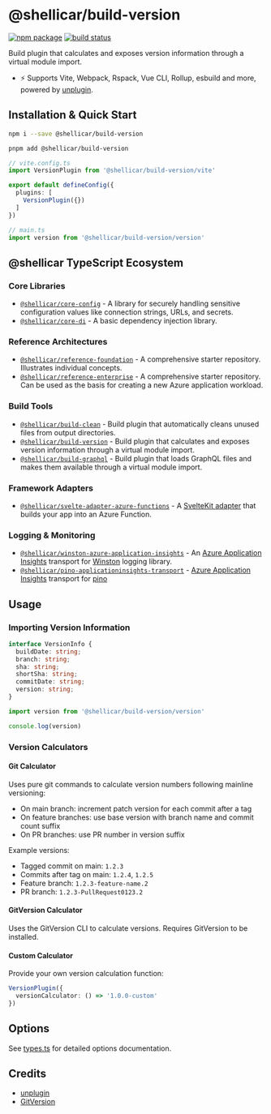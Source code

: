 # @shellicar/build-version

[![npm package](https://img.shields.io/npm/v/@shellicar/build-version.svg)](https://npmjs.com/package/@shellicar/build-version)
[![build status](https://github.com/shellicar/build-version/actions/workflows/node.js.yml/badge.svg)](https://github.com/shellicar/build-version/actions/workflows/node.js.yml)

Build plugin that calculates and exposes version information through a virtual module import.

- ⚡️ Supports Vite, Webpack, Rspack, Vue CLI, Rollup, esbuild and more, powered by [unplugin].

## Installation & Quick Start

```sh
npm i --save @shellicar/build-version
```

```sh
pnpm add @shellicar/build-version
```

```ts
// vite.config.ts
import VersionPlugin from '@shellicar/build-version/vite'

export default defineConfig({
  plugins: [
    VersionPlugin({})
  ]
})
```

```ts
// main.ts
import version from '@shellicar/build-version/version'
```

<!-- BEGIN_ECOSYSTEM -->

## @shellicar TypeScript Ecosystem

### Core Libraries

- [`@shellicar/core-config`](https://github.com/shellicar/core-config) - A library for securely handling sensitive configuration values like connection strings, URLs, and secrets.
- [`@shellicar/core-di`](https://github.com/shellicar/core-di) - A basic dependency injection library.

### Reference Architectures

- [`@shellicar/reference-foundation`](https://github.com/shellicar/reference-foundation) - A comprehensive starter repository. Illustrates individual concepts.
- [`@shellicar/reference-enterprise`](https://github.com/shellicar/reference-enterprise) - A comprehensive starter repository. Can be used as the basis for creating a new Azure application workload.

### Build Tools

- [`@shellicar/build-clean`](https://github.com/shellicar/build-clean) - Build plugin that automatically cleans unused files from output directories.
- [`@shellicar/build-version`](https://github.com/shellicar/build-version) - Build plugin that calculates and exposes version information through a virtual module import.
- [`@shellicar/build-graphql`](https://github.com/shellicar/build-graphql) - Build plugin that loads GraphQL files and makes them available through a virtual module import.

### Framework Adapters

- [`@shellicar/svelte-adapter-azure-functions`](https://github.com/shellicar/svelte-adapter-azure-functions) - A [SvelteKit adapter](https://kit.svelte.dev/docs/adapters) that builds your app into an Azure Function.

### Logging & Monitoring

- [`@shellicar/winston-azure-application-insights`](https://github.com/shellicar/winston-azure-application-insights) - An [Azure Application Insights](https://azure.microsoft.com/en-us/services/application-insights/) transport for [Winston](https://github.com/winstonjs/winston) logging library.
- [`@shellicar/pino-applicationinsights-transport`](https://github.com/shellicar/pino-applicationinsights-transport) - [Azure Application Insights](https://azure.microsoft.com/en-us/services/application-insights) transport for [pino](https://github.com/pinojs/pino)

<!-- END_ECOSYSTEM -->

## Usage

### Importing Version Information

```ts
interface VersionInfo {
  buildDate: string;
  branch: string;
  sha: string;
  shortSha: string;
  commitDate: string;
  version: string;
}
```

```ts
import version from '@shellicar/build-version/version'

console.log(version)
```

### Version Calculators

#### Git Calculator

Uses pure git commands to calculate version numbers following mainline versioning:

- On main branch: increment patch version for each commit after a tag
- On feature branches: use base version with branch name and commit count suffix
- On PR branches: use PR number in version suffix

Example versions:

- Tagged commit on main: `1.2.3`
- Commits after tag on main: `1.2.4`, `1.2.5`
- Feature branch: `1.2.3-feature-name.2`
- PR branch: `1.2.3-PullRequest0123.2`

#### GitVersion Calculator

Uses the GitVersion CLI to calculate versions. Requires GitVersion to be installed.

#### Custom Calculator

Provide your own version calculation function:

```ts
VersionPlugin({
  versionCalculator: () => '1.0.0-custom'
})
```

## Options

See [types.ts](./packages/@shellicar/build-version/src/core/types.ts) for detailed options documentation.

## Credits

- [unplugin]
- [GitVersion]

[unplugin]: https://github.com/unjs/unplugin
[GitVersion]: https://gitversion.net
